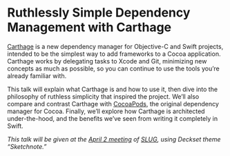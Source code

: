 # Ruthlessly Simple Dependency Management with Carthage

[Carthage](https://github.com/Carthage/Carthage) is a new dependency manager for Objective-C and Swift projects, intended to be the simplest way to add frameworks to a Cocoa application. Carthage works by delegating tasks to Xcode and Git, minimizing new concepts as much as possible, so you can continue to use the tools you’re already familiar with.

This talk will explain what Carthage is and how to use it, then dive into the philosophy of ruthless simplicity that inspired the project. We’ll also compare and contrast Carthage with [CocoaPods](http://cocoapods.org), the original dependency manager for Cocoa. Finally, we’ll explore how Carthage is architected under-the-hood, and the benefits we’ve seen from writing it completely in Swift.

_This talk will be given at the [April
2 meeting](http://www.meetup.com/swift-language/events/220485678/) of
[SLUG](http://www.meetup.com/swift-language), using Deckset theme “Sketchnote.”_
